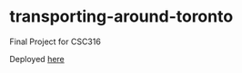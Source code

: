 # transporting-around-toronto
Final Project for CSC316

Deployed [here](https://gray-field-055999b0f.6.azurestaticapps.net/)
